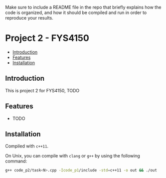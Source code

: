 Make sure to include a README file in the repo that briefly explains how the code is organized, and how it should be compiled and run in order to reproduce your results.

# Project 2 - FYS4150 <!-- omit in toc -->

- [Introduction](#introduction)
- [Features](#features)
- [Installation](#installation)

## Introduction
This is project 2 for FYS4150, TODO

## Features
- TODO

## Installation
Compiled with `c++11`.

On Unix, you can compile with `clang` or `g++` by using the following command:

```bash
g++ code_p2/task<N>.cpp -Icode_p1/include -std=c++11 -o out && ./out
